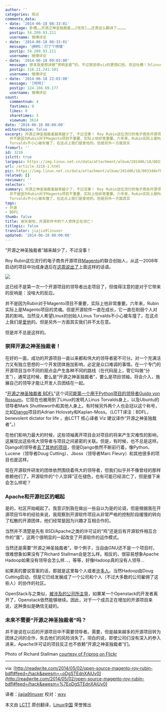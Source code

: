 ```yaml
---
author: ''
categories: 观点
comments_data:
- date: '2014-06-18 08:33:01'
  message: 卧槽……开源之神圣独裁者……[吃惊]……还真这么翻译了…………
  postip: 54.209.93.211
  username: 微博评论
- date: '2014-06-18 08:33:01'
  message: '@RMS：打了个喷嚏'
  postip: 54.209.93.211
  username: 微博评论
- date: '2014-06-18 09:03:00'
  message: 原本我是想译做“贤明圣君”的，不过我觉得viz的更西幻些。欢迎吐槽！为linus加冕！//@LinuxCN好基友-Viz赵文轩:卧槽……开源之神圣独裁者……[吃惊]……还真这么翻译了…………
  postip: 116.21.241.101
  username: 微博评论
- date: '2014-06-18 22:03:00'
  message: '[呵呵]'
  postip: 124.166.69.177
  username: 微博评论
count:
  commentnum: 4
  favtimes: 0
  likes: 0
  sharetimes: 3
  viewnum: 3614
date: '2014-06-18 08:00:00'
editorchoice: false
excerpt: 开源之神圣独裁者越来越少了，不过没事！ Roy Rubin这位流行的电子商务开源项目Magento的联合创始人，从这一2008年启动的项目中功成身退后在这周说出了上面这样的话语。  这已经不是第一次一个开源项目的领导者出走项目了，但值得注意的是对于它带来的反响是：没啥大的反应。
  并不是因为Rubin对于Magento项目不重要，实际上他非常重要。六年来，Rubin实际上是Magento项目的灵魂。但是开源软件一直在成长，它一直在削弱个人对其的影响。当然没人希望Linux的创始人Linus
  Torvalds不小心被车撞了，在这点上我们是爱他的。但是另外一方面其实
fromurl: ''
id: 3216
islctt: true
largepic: https://img.linux.net.cn/data/attachment/album/201406/18/003348efknnh81359kuubz.jpg
url: /article-3216-1.html
pic: https://img.linux.net.cn/data/attachment/album/201406/18/003348efknnh81359kuubz.jpg.thumb.jpg
related: []
reviewer: ''
selector: ''
summary: 开源之神圣独裁者越来越少了，不过没事！ Roy Rubin这位流行的电子商务开源项目Magento的联合创始人，从这一2008年启动的项目中功成身退后在这周说出了上面这样的话语。  这已经不是第一次一个开源项目的领导者出走项目了，但值得注意的是对于它带来的反响是：没啥大的反应。
  并不是因为Rubin对于Magento项目不重要，实际上他非常重要。六年来，Rubin实际上是Magento项目的灵魂。但是开源软件一直在成长，它一直在削弱个人对其的影响。当然没人希望Linux的创始人Linus
  Torvalds不小心被车撞了，在这点上我们是爱他的。但是另外一方面其实
tags:
- 开源
- BDFL
thumb: false
title: 谢天谢地，开源软件中的个人崇拜正在消亡！
titlepic: false
translator: jiajia9linuxer
updated: '2014-06-18 08:00:00'
---
```


“开源之神圣独裁者”越来越少了，不过没事！


Roy Rubin这位流行的电子商务开源项目[Magento](http://magento.com/)的联合创始人，从这一2008年启动的项目中功成身退后在[这周说出了](http://magento.com/blog/magento-news/note-roy-and-mark#.U2JhPK1dVii)上面这样的话语。


![](/data/attachment/album/201406/18/003348efknnh81359kuubz.jpg)


这已经不是第一次一个开源项目的领导者出走项目了，但值得注意的是对于它带来的反响是：没啥大的反应。


并不是因为Rubin对于Magento项目不重要，实际上他非常重要。六年来，Rubin实际上是Magento项目的灵魂。但是开源软件一直在成长，它一直在削弱个人对其的影响。当然没人希望Linux的创始人Linus Torvalds不小心被车撞了，在这点上我们是[爱他](http://www.serverwatch.com/server-news/if-linus-torvalds-got-hit-by-a-bus-would-linux-die.html)的。但是另外一方面其实我们并不太在意。


但是并不总是这样的。


### 崇拜开源之神圣独裁者！


在好的一面，成功的开源项目一直以来都和伟大的领导者密不可分。对一个充满活力又有独立思想的一个开发团体施加影响，必定是众口难调的事情。在一个专门的开源项目当中不同的观点会产生各种不同的路线（在代码层上，管它叫做“分支”），通常这时候，要么是“开源之神圣独裁者”，要么是项目领袖，将会介入，施展自己的领导才能让开发人员团结在一起。


“[开源之神圣独裁者 BDFL](http://en.wikipedia.org/wiki/Benevolent_dictator_for_life)”这个词[可能第一个用于Python项目的领导者Guido von Rossum](http://www.artima.com/weblogs/viewpost.jsp?thread=235725)。它现在也被用到了Linux的发明人Linus Torvalds身上，以及Ubuntu的领导者Mark Shuttleworth和其他人身上。有时候另外两个人也会冠以这个称号，比如[Django](https://www.djangoproject.com/)项目的Adrian Holovaty和Kaplan-Moss。（LCTT译注：BDFL，benevolent dictator for life ，由LCTT 核心译者 Viz 建议译作“开源之神圣独裁者”。）


在他们影响力最大的时候，这些领袖离开项目会对项目的将来产生灾难性的影响，这展现出这些伟大领导者与项目之间紧密的关联。但是，有时候，也不总是这样。Django的领导者[去了其他的项目](http://www.theatlantic.com/technology/archive/2014/01/on-the-reign-of-benevolent-dictators-for-life-in-software/283139/)，但是Django依然不断前行着，像Python、Lucene（领导者Doug Cutting）、Jboss（领导者Marc Fleury）和其他很多的项目也是这样。


现在开源软件研发的团体依然围绕着伟大的领导者，但我们似乎并不像曾经的那样依赖他们了。开源软件的“个人崇拜”正在褪色，也有可能已经消亡了，但是接下来会怎么样呢？


### Apache和开源社区的崛起


是的，社区开始崛起了。我意识到我在做出一些自以为是的论调，但是根据我在开源项目15年的经验来说，我观察到开源软件项目从非常严格的控制阶段缓慢的转向了松散的开源团体，他们经常是因为兴趣才互相合作的。


当然并不清楚是先有 BSD/Apache之类的许可证的“鸡”还是后有开源软件相互合作的“蛋”，这两个很明显的一起改变了开源软件的运作模式。


当然还是需要“开源之神圣独裁者”。举个例子，当自由GNU还不是一个项目时，很难想象如果没有了Richard Stallman会是怎么样。相反的，很容易想象Apache Hadoop如果没有领导会怎么样…，等等，好像Hadoop真的没有人领导…


如果真的要说答案的话，那就是这里每个人或者[许多人](http://hadoop.apache.org/who.html)。当然Hadoop由Doug Cutting启动，但是它已经发展成了一个公司和个人（不过大多数的公司雇佣了这些人）的协作的社区。


OpenStack与之类似，[被涉及的公司所主导](http://activity.openstack.org/dash/releases/)，如果某一个Openstack的开发者离开了，Openstack依然能够继续。因此，对于一个成员正在增加的开源项目来说，这种类似是确信无疑的。


### 未来不需要“开源之神圣独裁者”吗？


并不是说在以后的开源项目中不需要领导者。需要，但是越来越多的开源项目转为团体之间的合作，失去他们的风险消失了。坦白的说，即使公司们没有深入的参入进来，Apache许可证的项目反正也不依赖“开源之神圣独裁者”们。


Photo of Richard Stallman [courtesy of Friprog on Flickr](https://www.flickr.com/photos/friprog/)




---


via: [http://readwrite.com/2014/05/02/open-source-magento-roy-rubin-bdfl#feed=/hack&awesm=~oDgSTEdnXAjUv0](http://readwrite.com/2014/05/02/open-source-magento-roy-rubin-bdfl#feed=/hack&awesm=%7EoDgSTEdnXAjUv0)


译者：[jiajia9linuxer](https://github.com/jiajia9linuxer) 校对：[wxy](https://github.com/wxy)


本文由 [LCTT](https://github.com/LCTT/TranslateProject) 原创翻译，[Linux中国](http://linux.cn/) 荣誉推出
